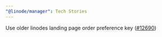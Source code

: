 ```yaml
---
"@linode/manager": Tech Stories
---
```


Use older linodes landing page order preference key ([#12690](https://github.com/linode/manager/pull/12690))
